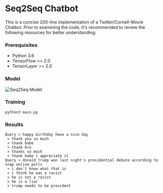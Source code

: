 # Seq2Seq Chatbot

This is a concise 200-line implementation of a Twitter/Cornell-Movie Chatbot. Prior to examining the code, it's recommended to review the following resources for better understanding:

### Prerequisites

- Python 3.6
- TensorFlow >= 2.0
- TensorLayer >= 2.0

### Model

![Seq2Seq Model](http://suriyadeepan.github.io/img/seq2seq/seq2seq2.png)

### Training

```
python3 main.py
```

### Results

```
Query > happy birthday have a nice day
 > thank you so much
 > thank babe
 > thank bro
 > thanks so much
 > thank babe i appreciate it
Query > donald trump won last night's presidential debate according to snap online polls
 > i don't know what that is
 > i think he was a racist
 > he is not a racist
 > he is a liar
 > trump needs to be president
```

